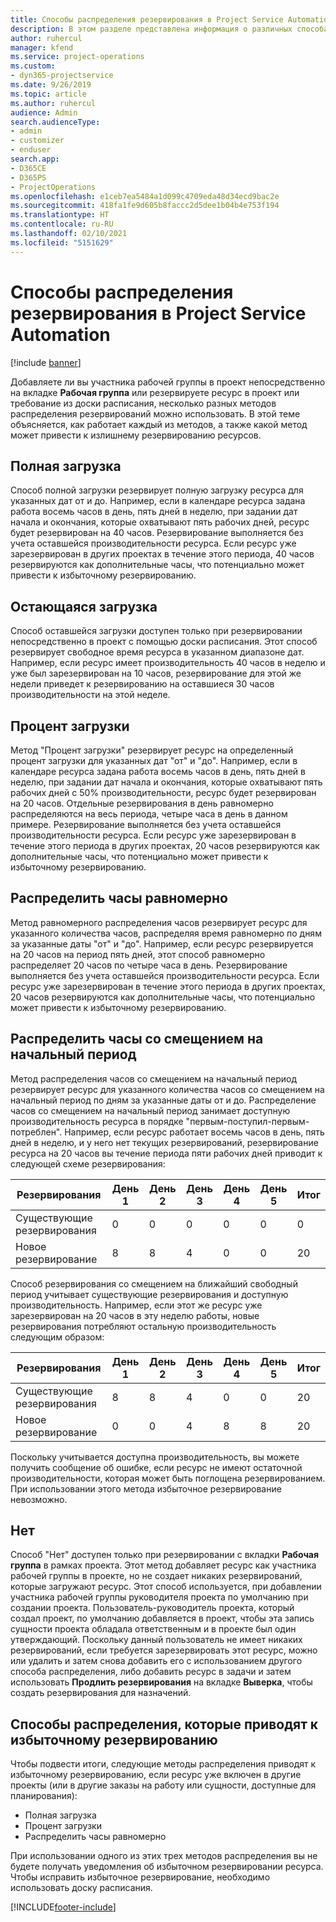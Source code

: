```yaml
---
title: Способы распределения резервирования в Project Service Automation
description: В этом разделе представлена информация о различных способах распределения резервирования.
author: ruhercul
manager: kfend
ms.service: project-operations
ms.custom:
- dyn365-projectservice
ms.date: 9/26/2019
ms.topic: article
ms.author: ruhercul
audience: Admin
search.audienceType:
- admin
- customizer
- enduser
search.app:
- D365CE
- D365PS
- ProjectOperations
ms.openlocfilehash: e1ceb7ea5484a1d099c4709eda48d34ecd9bac2e
ms.sourcegitcommit: 418fa1fe9d605b8faccc2d5dee1b04b4e753f194
ms.translationtype: HT
ms.contentlocale: ru-RU
ms.lasthandoff: 02/10/2021
ms.locfileid: "5151629"
---
```

# <a name="booking-allocation-methods-in-project-service-automation"></a>Способы распределения резервирования в Project Service Automation

[!include [banner](../includes/psa-now-project-operations.md)]

Добавляете ли вы участника рабочей группы в проект непосредственно на вкладке **Рабочая группа** или резервируете ресурс в проект или требование из доски расписания, несколько разных методов распределения резервирований можно использовать. В этой теме объясняется, как работает каждый из методов, а также какой метод может привести к излишнему резервированию ресурсов.

## <a name="full-capacity"></a>Полная загрузка 
Способ полной загрузки резервирует полную загрузку ресурса для указанных дат от и до. Например, если в календаре ресурса задана работа восемь часов в день, пять дней в неделю, при задании дат начала и окончания, которые охватывают пять рабочих дней, ресурс будет резервирован на 40 часов. Резервирование выполняется без учета оставшейся производительности ресурса. Если ресурс уже зарезервирован в других проектах в течение этого периода, 40 часов резервируются как дополнительные часы, что потенциально может привести к избыточному резервированию.

## <a name="remaining-capacity"></a>Остающаяся загрузка
Способ оставшейся загрузки доступен только при резервировании непосредственно в проект с помощью доски расписания. Этот способ резервирует свободное время ресурса в указанном диапазоне дат. Например, если ресурс имеет производительность 40 часов в неделю и уже был зарезервирован на 10 часов, резервирование для этой же недели приведет к резервированию на оставшиеся 30 часов производительности на этой неделе.

## <a name="percentage-capacity"></a>Процент загрузки
Метод "Процент загрузки" резервирует ресурс на определенный процент загрузки для указанных дат "от" и "до". Например, если в календаре ресурса задана работа восемь часов в день, пять дней в неделю, при задании дат начала и окончания, которые охватывают пять рабочих дней с 50% производительности, ресурс будет резервирован на 20 часов. Отдельные резервирования в день равномерно распределяются на весь периода, четыре часа в день в данном примере. Резервирование выполняется без учета оставшейся производительности ресурса. Если ресурс уже зарезервирован в течение этого периода в других проектах, 20 часов резервируются как дополнительные часы, что потенциально может привести к избыточному резервированию.

## <a name="evenly-distribute-hours"></a>Распределить часы равномерно
Метод равномерного распределения часов резервирует ресурс для указанного количества часов, распределяя время равномерно по дням за указанные даты "от" и "до". Например, если ресурс резервируется на 20 часов на период пять дней, этот способ равномерно распределяет 20 часов по четыре часа в день. Резервирование выполняется без учета оставшейся производительности ресурса. Если ресурс уже зарезервирован в течение этого периода в других проектах, 20 часов резервируются как дополнительные часы, что потенциально может привести к избыточному резервированию.

## <a name="front-load-hours"></a>Распределить часы со смещением на начальный период
Метод распределения часов со смещением на начальный период резервирует ресурс для указанного количества часов со смещением на начальный период по дням за указанные даты от и до. Распределение часов со смещением на начальный период занимает доступную производительность ресурса в порядке "первым-поступил-первым-потреблен". Например, если ресурс работает восемь часов в день, пять дней в неделю, и у него нет текущих резервирований, резервирование ресурса на 20 часов вы течение периода пяти рабочих дней приводит к следующей схеме резервирования: 

|         Резервирования          |    День 1    |    День 2    |    День 3    |    День 4    |    День 5    |    Итог    |
|---------------------------|-------------|-------------|-------------|-------------|-------------|-------------|
|    Существующие резервирования    |    0        |    0        |    0        |    0        |    0        |    0        |
|    Новое резервирование          |    8        |    8        |    4        |    0        |    0        |    20       |

Способ резервирования со смещением на ближайший свободный период учитывает существующие резервирования и доступную производительность. Например, если этот же ресурс уже зарезервирован на 20 часов в эту неделю работы, новые резервирования потребляют остальную производительность следующим образом:

|   Резервирования          | День 1 | День 2 | День 3 | День 4 | День 5 | Итог |
|---------------------|-------|-------|-------|-------|-------|-------|
| Существующие резервирования | 8     | 8     | 4     | 0     | 0     | 20    |
| Новое резервирование       | 0     | 0     | 4     | 8     | 8     | 20    |

Поскольку учитывается доступна производительность, вы можете получить сообщение об ошибке, если ресурс не имеют остаточной производительности, которая может быть поглощена резервированием. При использовании этого метода избыточное резервирование невозможно.

## <a name="none"></a>Нет
Способ "Нет" доступен только при резервировании с вкладки **Рабочая группа** в рамках проекта. Этот метод добавляет ресурс как участника рабочей группы в проекте, но не создает никаких резервирований, которые загружают ресурс. Этот способ используется, при добавлении участника рабочей группы руководителя проекта по умолчанию при создании проекта. Пользователь-руководитель проекта, который создал проект, по умолчанию добавляется в проект, чтобы эта запись сущности проекта обладала ответственным и в проекте был один утверждающий. Поскольку данный пользователь не имеет никаких резервирований, если требуется зарезервировать этот ресурс, можно или удалить и затем снова добавить его с использованием другого способа распределения, либо добавить ресурс в задачи и затем использовать **Продлить резервирования** на вкладке **Выверка**, чтобы создать резервирования для назначений.

## <a name="allocation-methods-that-lead-to-overbooking"></a>Способы распределения, которые приводят к избыточному резервированию
Чтобы подвести итоги, следующие методы распределения приводят к избыточному резервированию, если ресурс уже включен в другие проекты (или в другие заказы на работу или сущности, доступные для планирования):

- Полная загрузка
- Процент загрузки
- Распределить часы равномерно

При использовании одного из этих трех методов распределения вы не будете получать уведомления об избыточном резервировании ресурса. Чтобы исправить избыточное резервирование, необходимо использовать доску расписания.


[!INCLUDE[footer-include](../includes/footer-banner.md)]